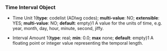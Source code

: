 ### Time Interval Object

  * <span class="md-element">Time Unit</span> <i class="fa fa-asterisk required" title="Required"></i> 1{**type**: codelist (ADIwg codes); **multi-value**: NO; **extensible**: YES; **multi-value**: NO; **default**: empty}1  A value for the units of time, e.g. year, month, day, hour, minute, second, jiffy. 
  
  * <span class="md-element">Interval Amount</span> <i class="fa fa-asterisk required" title="Required"></i> 1{**type**: real; **min**: 0.0; **max** none; **default**: empty}1 A floating point or integer value representing the temporal length. 
  
